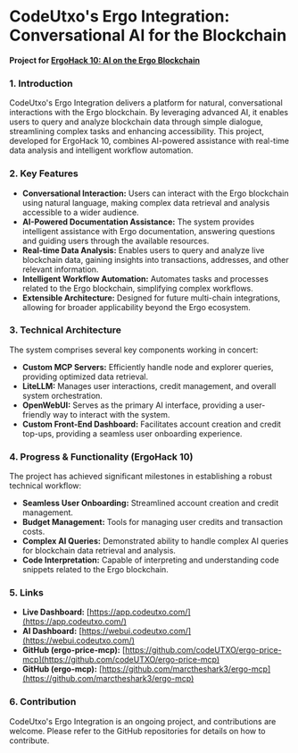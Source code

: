 # CodeUtxo's Ergo Integration: Conversational AI for the Blockchain

**Project for [ErgoHack 10: AI on the Ergo Blockchain](ergohack.md)**

### 1. Introduction

CodeUtxo's Ergo Integration delivers a platform for natural, conversational interactions with the Ergo blockchain. By leveraging advanced AI, it enables users to query and analyze blockchain data through simple dialogue, streamlining complex tasks and enhancing accessibility. This project, developed for ErgoHack 10, combines AI-powered assistance with real-time data analysis and intelligent workflow automation.

### 2. Key Features

* **Conversational Interaction:** Users can interact with the Ergo blockchain using natural language, making complex data retrieval and analysis accessible to a wider audience.
* **AI-Powered Documentation Assistance:** The system provides intelligent assistance with Ergo documentation, answering questions and guiding users through the available resources.
* **Real-time Data Analysis:** Enables users to query and analyze live blockchain data, gaining insights into transactions, addresses, and other relevant information.
* **Intelligent Workflow Automation:** Automates tasks and processes related to the Ergo blockchain, simplifying complex workflows.
* **Extensible Architecture:** Designed for future multi-chain integrations, allowing for broader applicability beyond the Ergo ecosystem.

### 3. Technical Architecture

The system comprises several key components working in concert:

* **Custom MCP Servers:** Efficiently handle node and explorer queries, providing optimized data retrieval.
* **LiteLLM:** Manages user interactions, credit management, and overall system orchestration.
* **OpenWebUI:** Serves as the primary AI interface, providing a user-friendly way to interact with the system.
* **Custom Front-End Dashboard:** Facilitates account creation and credit top-ups, providing a seamless user onboarding experience.

### 4. Progress & Functionality (ErgoHack 10)

The project has achieved significant milestones in establishing a robust technical workflow:

* **Seamless User Onboarding:** Streamlined account creation and credit management.
* **Budget Management:** Tools for managing user credits and transaction costs.
* **Complex AI Queries:** Demonstrated ability to handle complex AI queries for blockchain data retrieval and analysis.
* **Code Interpretation:** Capable of interpreting and understanding code snippets related to the Ergo blockchain.

### 5. Links

* **Live Dashboard:** [https://app.codeutxo.com/](https://app.codeutxo.com/)
* **AI Dashboard:** [https://webui.codeutxo.com/](https://webui.codeutxo.com/)
* **GitHub (ergo-price-mcp):** [https://github.com/codeUTXO/ergo-price-mcp](https://github.com/codeUTXO/ergo-price-mcp)
* **GitHub (ergo-mcp):** [https://github.com/marctheshark3/ergo-mcp](https://github.com/marctheshark3/ergo-mcp)

### 6. Contribution

CodeUtxo's Ergo Integration is an ongoing project, and contributions are welcome. Please refer to the GitHub repositories for details on how to contribute.
